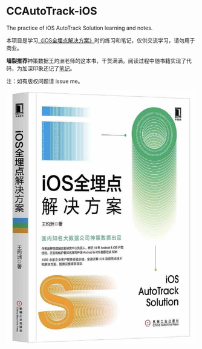 # CCAutoTrack-iOS
The practice of iOS AutoTrack Solution learning and notes.

本项目是学习[《iOS全埋点解决方案》](https://item.jd.com/12867068.html)时的练习和笔记，仅供交流学习，请勿用于商业。

**墙裂推荐**神策数据王灼洲老师的这本书，干货满满。阅读过程中随书籍实现了代码，为加深印象还记了[笔记](notes/《iOS全埋点解决方案》读书笔记.md)。

注：如有版权问题请 issue me。

![cover](notes/book_cover.jpg)
